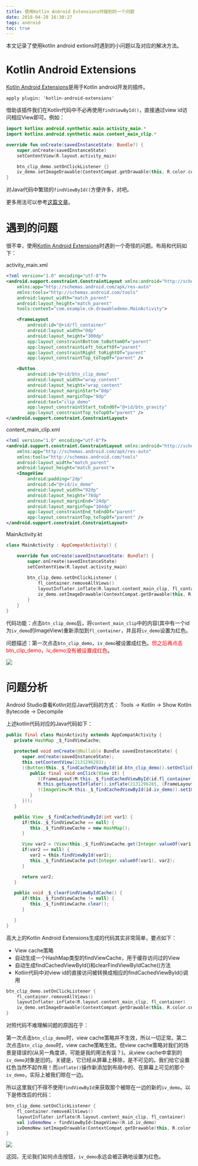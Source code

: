 ```yaml
---
title: 使用Kotlin Android Extensions时碰到的一个问题
date: 2018-04-28 16:30:27
tags: android
toc: true
---
```

本文记录了使用kotlin android extions时遇到的小问题以及对应的解决方法。
<!--more-->
# Kotlin Android Extensions
[Kotlin Android Extensions][ref]是用于Kotlin android开发的插件。

```
apply plugin: 'kotlin-android-extensions'
```

借助该插件我们在Kotlin代码中不必再使用`findViewById()`，直接通过view id访问相应View即可。例如：

```kotlin
import kotlinx.android.synthetic.main.activity_main.*
import kotlinx.android.synthetic.main.content_main_clip.*

override fun onCreate(savedInstanceState: Bundle?) {
    super.onCreate(savedInstanceState)
    setContentView(R.layout.activity_main)

	btn_clip_demo.setOnClickListener {}
	iv_demo.setImageDrawable(ContextCompat.getDrawable(this, R.color.colorAccent))
}
```

对Java代码中繁琐的`findViewById()`方便许多，对吧。

更多用法可以参考[这篇文章][kotlin-android-extension]。

# 遇到的问题
很不幸，使用[Kotlin Android Extensions][ref]时遇到一个奇怪的问题。布局和代码如下：

activity_main.xml

```xml
<?xml version="1.0" encoding="utf-8"?>
<android.support.constraint.ConstraintLayout xmlns:android="http://schemas.android.com/apk/res/android"
    xmlns:app="http://schemas.android.com/apk/res-auto"
    xmlns:tools="http://schemas.android.com/tools"
    android:layout_width="match_parent"
    android:layout_height="match_parent"
    tools:context="com.example.cm.drawabledemo.MainActivity">

    <FrameLayout
        android:id="@+id/fl_container"
        android:layout_width="0dp"
        android:layout_height="300dp"
        app:layout_constraintBottom_toBottomOf="parent"
        app:layout_constraintLeft_toLeftOf="parent"
        app:layout_constraintRight_toRightOf="parent"
        app:layout_constraintTop_toTopOf="parent" />

    <Button
        android:id="@+id/btn_clip_demo"
        android:layout_width="wrap_content"
        android:layout_height="wrap_content"
        android:layout_marginStart="8dp"
        android:layout_marginTop="8dp"
        android:text="clip demo"
        app:layout_constraintStart_toEndOf="@+id/btn_gravity"
        app:layout_constraintTop_toTopOf="parent" />
</android.support.constraint.ConstraintLayout>
```

content_main_clip.xml

```xml
<?xml version="1.0" encoding="utf-8"?>
<android.support.constraint.ConstraintLayout xmlns:android="http://schemas.android.com/apk/res/android"
    xmlns:app="http://schemas.android.com/apk/res-auto"
    xmlns:tools="http://schemas.android.com/tools"
    android:layout_width="match_parent"
    android:layout_height="match_parent">
    <ImageView
        android:padding="2dp"
        android:id="@+id/iv_demo"
        android:layout_width="92dp"
        android:layout_height="78dp"
        android:layout_marginEnd="24dp"
        android:layout_marginTop="104dp"
        app:layout_constraintEnd_toEndOf="parent"
        app:layout_constraintTop_toTopOf="parent" />
</android.support.constraint.ConstraintLayout>
```

MainActivity.kt

```kotlin
class MainActivity : AppCompatActivity() {

    override fun onCreate(savedInstanceState: Bundle?) {
        super.onCreate(savedInstanceState)
        setContentView(R.layout.activity_main)
		
        btn_clip_demo.setOnClickListener {
            fl_container.removeAllViews()
            layoutInflater.inflate(R.layout.content_main_clip, fl_container)
			iv_demo.setImageDrawable(ContextCompat.getDrawable(this, R.color.colorAccent))
		}
	}
}
```

代码功能：点击`btn_clip_demo`后，将`content_main_clip`中的内容(其中有一个id为`iv_demo`的ImageView)重新添加到`fl_container`，并且将`iv_demo`设置为红色。

问题描述：第一次点击`btn_clip_demo`，`iv_demo`被设置成红色。<font color="red">但之后再点击btn_clip_demo，iv_demo没有被设置成红色</font>。

![](koltin-android-ext1.gif)

# 问题分析

Android Studio查看Kotlin对应Java代码的方式： Tools -> Kotlin -> Show Kotlin Bytecode -> Decompile

上述kotlin代码对应的Java代码如下：

```java
public final class MainActivity extends AppCompatActivity {
   private HashMap _$_findViewCache;

   protected void onCreate(@Nullable Bundle savedInstanceState) {
      super.onCreate(savedInstanceState);
      this.setContentView(2131296283);
      ((Button)this._$_findCachedViewById(id.btn_clip_demo)).setOnClickListener((OnClickListener)(new OnClickListener() {
         public final void onClick(View it) {
            ((FrameLayout)M.this._$_findCachedViewById(id.fl_container)).removeAllViews();
            M.this.getLayoutInflater().inflate(2131296285, (FrameLayout)M.this._$_findCachedViewById(id.fl_container));
            ((ImageView)M.this._$_findCachedViewById(id.iv_demo)).setImageDrawable(ContextCompat.getDrawable((Context)M.this, 2130968614));
         }
      }));
   }

   public View _$_findCachedViewById(int var1) {
      if(this._$_findViewCache == null) {
         this._$_findViewCache = new HashMap();
      }

      View var2 = (View)this._$_findViewCache.get(Integer.valueOf(var1));
      if(var2 == null) {
         var2 = this.findViewById(var1);
         this._$_findViewCache.put(Integer.valueOf(var1), var2);
      }

      return var2;
   }

   public void _$_clearFindViewByIdCache() {
      if(this._$_findViewCache != null) {
         this._$_findViewCache.clear();
      }

   }
}
```

高大上的Kotlin Android Extensions生成的代码其实非常简单，要点如下：

+ View cache策略
 + 自动生成一个HashMap类型的findViewCache，用于缓存访问过的View
 + 自动生成findCachedViewById()和clearFindViewByIdCache()方法
+ Kotlin代码中对view id的直接访问被转换成相应的findCachedViewById()调用

```kotlin
btn_clip_demo.setOnClickListener {
    fl_container.removeAllViews()
    layoutInflater.inflate(R.layout.content_main_clip, fl_container)
    iv_demo.setImageDrawable(ContextCompat.getDrawable(this, R.color.colorAccent))
}
```

对照代码不难理解问题的原因在于：

第一次点击`btn_clip_demo`时，view cache策略并不生效，所以一切正常。第二次点击`btn_clip_demo`时，view cache策略生效。但view cache策略对我们的场景是错误的(从另一角度讲，可能是我的用法有误？)。从view cache中拿到的`iv_demo`对象是旧的。关键是，它已经从屏幕上移除，是不可见的。我们给它设置红色当然不起作用！而`inflate()`操作新添加到布局中的、在屏幕上可见的那个`iv_demo`，实际上被我们晾在一边。

所以这里我们不得不使用`findViewById`来获取那个被晾在一边的新的`iv_demo`。以下是修改后的代码：

```kotlin
btn_clip_demo.setOnClickListener {
    fl_container.removeAllViews()
    layoutInflater.inflate(R.layout.content_main_clip, fl_container)
	val ivDemoNew = findViewById<ImageView>(R.id.iv_demo)
    ivDemoNew.setImageDrawable(ContextCompat.getDrawable(this, R.color.colorAccent))
}
```

![](koltin-android-ext2.gif)

这回，无论我们如何点击按钮，`iv_demo`永远会被正确地设置为红色。

[kotlin-android-extension]: https://antonioleiva.com/kotlin-android-extensions/
[ref]: https://kotlinlang.org/docs/tutorials/android-plugin.html

